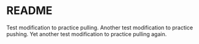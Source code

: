 # README #
Test modification to practice pulling.
Another test modification to practice pushing.
Yet another test modification to practice pulling again.

